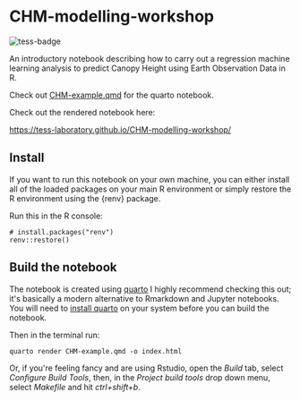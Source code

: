 
# CHM-modelling-workshop

<!-- badges: start -->
![tess-badge]("inst/tess-lab-teaching-resources.svg")
<!-- badges: end -->

An introductory notebook describing how to carry out a regression machine 
learning analysis to predict Canopy Height using Earth Observation Data in R. 

Check out [CHM-example.qmd](CHM-example.qmd) for the 
quarto notebook.

Check out the rendered notebook here: 

https://tess-laboratory.github.io/CHM-modelling-workshop/


## Install
If you want to run this notebook on your own machine, you can either install all
of the loaded packages on your main R environment or simply restore the R 
environment using the {renv} package.

Run this in the R console:
```
# install.packages("renv")
renv::restore() 

```

## Build the notebook
The notebook is created using [quarto](https://quarto.org/) I highly recommend
checking this out; it's basically a modern alternative to Rmarkdown and Jupyter 
notebooks. You will need to [install quarto](https://quarto.org/docs/get-started/) 
on your system before you can build the notebook.

Then in the terminal run: 
```
quarto render CHM-example.qmd -o index.html

```
Or, if you're feeling fancy and are using Rstudio, open the *Build* tab, select
*Configure Build Tools*, then, in the *Project build tools* drop down menu, select
*Makefile* and hit *ctrl+shift+b*.


